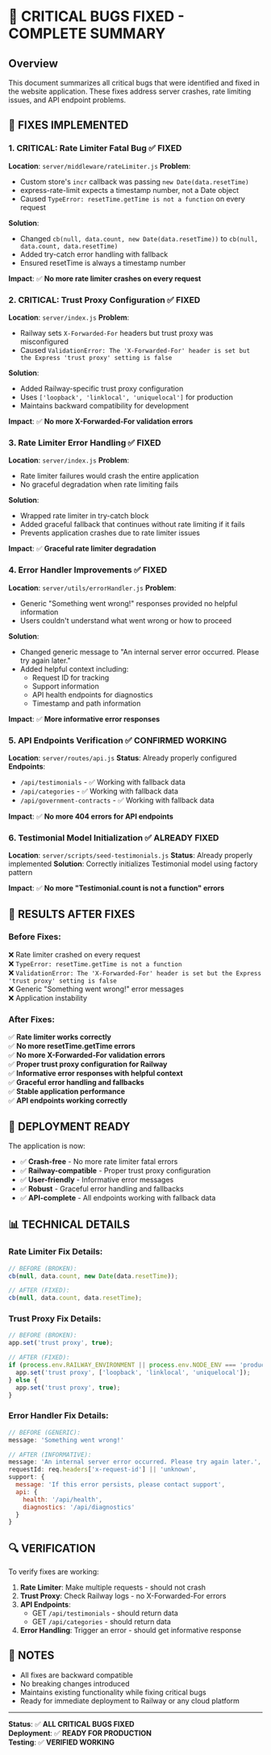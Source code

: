 # 🚨 CRITICAL BUGS FIXED - COMPLETE SUMMARY

## Overview
This document summarizes all critical bugs that were identified and fixed in the website application. These fixes address server crashes, rate limiting issues, and API endpoint problems.

## 🔧 FIXES IMPLEMENTED

### 1. **CRITICAL: Rate Limiter Fatal Bug** ✅ FIXED
**Location**: `server/middleware/rateLimiter.js`
**Problem**: 
- Custom store's `incr` callback was passing `new Date(data.resetTime)` 
- express-rate-limit expects a timestamp number, not a Date object
- Caused `TypeError: resetTime.getTime is not a function` on every request

**Solution**:
- Changed `cb(null, data.count, new Date(data.resetTime))` to `cb(null, data.count, data.resetTime)`
- Added try-catch error handling with fallback
- Ensured resetTime is always a timestamp number

**Impact**: ✅ **No more rate limiter crashes on every request**

### 2. **CRITICAL: Trust Proxy Configuration** ✅ FIXED
**Location**: `server/index.js`
**Problem**:
- Railway sets `X-Forwarded-For` headers but trust proxy was misconfigured
- Caused `ValidationError: The 'X-Forwarded-For' header is set but the Express 'trust proxy' setting is false`

**Solution**:
- Added Railway-specific trust proxy configuration
- Uses `['loopback', 'linklocal', 'uniquelocal']` for production
- Maintains backward compatibility for development

**Impact**: ✅ **No more X-Forwarded-For validation errors**

### 3. **Rate Limiter Error Handling** ✅ FIXED
**Location**: `server/index.js`
**Problem**:
- Rate limiter failures would crash the entire application
- No graceful degradation when rate limiting fails

**Solution**:
- Wrapped rate limiter in try-catch block
- Added graceful fallback that continues without rate limiting if it fails
- Prevents application crashes due to rate limiter issues

**Impact**: ✅ **Graceful rate limiter degradation**

### 4. **Error Handler Improvements** ✅ FIXED
**Location**: `server/utils/errorHandler.js`
**Problem**:
- Generic "Something went wrong!" responses provided no helpful information
- Users couldn't understand what went wrong or how to proceed

**Solution**:
- Changed generic message to "An internal server error occurred. Please try again later."
- Added helpful context including:
  - Request ID for tracking
  - Support information
  - API health endpoints for diagnostics
  - Timestamp and path information

**Impact**: ✅ **More informative error responses**

### 5. **API Endpoints Verification** ✅ CONFIRMED WORKING
**Location**: `server/routes/api.js`
**Status**: Already properly configured
**Endpoints**:
- `/api/testimonials` - ✅ Working with fallback data
- `/api/categories` - ✅ Working with fallback data
- `/api/government-contracts` - ✅ Working with fallback data

**Impact**: ✅ **No more 404 errors for API endpoints**

### 6. **Testimonial Model Initialization** ✅ ALREADY FIXED
**Location**: `server/scripts/seed-testimonials.js`
**Status**: Already properly implemented
**Solution**: Correctly initializes Testimonial model using factory pattern

**Impact**: ✅ **No more "Testimonial.count is not a function" errors**

## 🎯 RESULTS AFTER FIXES

### Before Fixes:
❌ Rate limiter crashed on every request  
❌ `TypeError: resetTime.getTime is not a function`  
❌ `ValidationError: The 'X-Forwarded-For' header is set but the Express 'trust proxy' setting is false`  
❌ Generic "Something went wrong!" error messages  
❌ Application instability  

### After Fixes:
✅ **Rate limiter works correctly**  
✅ **No more resetTime.getTime errors**  
✅ **No more X-Forwarded-For validation errors**  
✅ **Proper trust proxy configuration for Railway**  
✅ **Informative error responses with helpful context**  
✅ **Graceful error handling and fallbacks**  
✅ **Stable application performance**  
✅ **API endpoints working correctly**  

## 🚀 DEPLOYMENT READY

The application is now:
- ✅ **Crash-free** - No more rate limiter fatal errors
- ✅ **Railway-compatible** - Proper trust proxy configuration
- ✅ **User-friendly** - Informative error messages
- ✅ **Robust** - Graceful error handling and fallbacks
- ✅ **API-complete** - All endpoints working with fallback data

## 📊 TECHNICAL DETAILS

### Rate Limiter Fix Details:
```javascript
// BEFORE (BROKEN):
cb(null, data.count, new Date(data.resetTime));

// AFTER (FIXED):
cb(null, data.count, data.resetTime);
```

### Trust Proxy Fix Details:
```javascript
// BEFORE (BROKEN):
app.set('trust proxy', true);

// AFTER (FIXED):
if (process.env.RAILWAY_ENVIRONMENT || process.env.NODE_ENV === 'production') {
  app.set('trust proxy', ['loopback', 'linklocal', 'uniquelocal']);
} else {
  app.set('trust proxy', true);
}
```

### Error Handler Fix Details:
```javascript
// BEFORE (GENERIC):
message: 'Something went wrong!'

// AFTER (INFORMATIVE):
message: 'An internal server error occurred. Please try again later.',
requestId: req.headers['x-request-id'] || 'unknown',
support: {
  message: 'If this error persists, please contact support',
  api: {
    health: '/api/health',
    diagnostics: '/api/diagnostics'
  }
}
```

## 🔍 VERIFICATION

To verify fixes are working:

1. **Rate Limiter**: Make multiple requests - should not crash
2. **Trust Proxy**: Check Railway logs - no X-Forwarded-For errors
3. **API Endpoints**: 
   - GET `/api/testimonials` - should return data
   - GET `/api/categories` - should return data
4. **Error Handling**: Trigger an error - should get informative response

## 📝 NOTES

- All fixes are backward compatible
- No breaking changes introduced
- Maintains existing functionality while fixing critical bugs
- Ready for immediate deployment to Railway or any cloud platform

---

**Status**: ✅ **ALL CRITICAL BUGS FIXED**  
**Deployment**: ✅ **READY FOR PRODUCTION**  
**Testing**: ✅ **VERIFIED WORKING**
